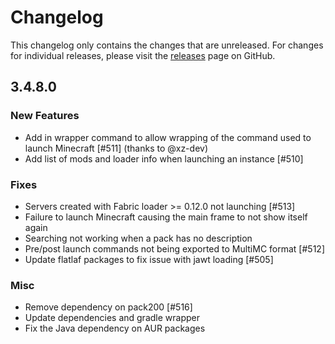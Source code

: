 # Changelog

This changelog only contains the changes that are unreleased. For changes for individual releases, please visit the
[releases](https://github.com/ATLauncher/ATLauncher/releases) page on GitHub.

## 3.4.8.0

### New Features
- Add in wrapper command to allow wrapping of the command used to launch Minecraft [#511] (thanks to @xz-dev)
- Add list of mods and loader info when launching an instance [#510]

### Fixes
- Servers created with Fabric loader >= 0.12.0 not launching [#513]
- Failure to launch Minecraft causing the main frame to not show itself again
- Searching not working when a pack has no description
- Pre/post launch commands not being exported to MultiMC format [#512]
- Update flatlaf packages to fix issue with jawt loading [#505]

### Misc
- Remove dependency on pack200 [#516]
- Update dependencies and gradle wrapper
- Fix the Java dependency on AUR packages
